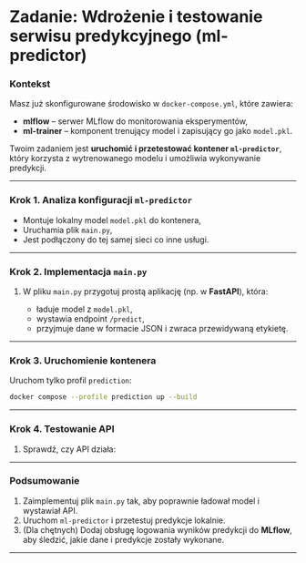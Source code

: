 # Zadanie: Wdrożenie i testowanie serwisu predykcyjnego (ml-predictor)

### Kontekst

Masz już skonfigurowane środowisko w `docker-compose.yml`, które zawiera:

* **mlflow** – serwer MLflow do monitorowania eksperymentów,
* **ml-trainer** – komponent trenujący model i zapisujący go jako `model.pkl`.

Twoim zadaniem jest **uruchomić i przetestować kontener `ml-predictor`**, który korzysta z wytrenowanego modelu i umożliwia wykonywanie predykcji.

---

### Krok 1. Analiza konfiguracji `ml-predictor`


* Montuje lokalny model `model.pkl` do kontenera,
* Uruchamia plik `main.py`,
* Jest podłączony do tej samej sieci co inne usługi.

---

### Krok 2. Implementacja `main.py`

1. W pliku `main.py` przygotuj prostą aplikację (np. w **FastAPI**), która:

   * ładuje model z `model.pkl`,
   * wystawia endpoint `/predict`,
   * przyjmuje dane w formacie JSON i zwraca przewidywaną etykietę.


---

### Krok 3. Uruchomienie kontenera

Uruchom tylko profil `prediction`:

```bash
docker compose --profile prediction up --build
```

---

### Krok 4. Testowanie API

1. Sprawdź, czy API działa:

---

### Podsumowanie

1. Zaimplementuj plik `main.py` tak, aby poprawnie ładował model i wystawiał API.
2. Uruchom `ml-predictor` i przetestuj predykcje lokalnie.
3. (Dla chętnych) Dodaj obsługę logowania wyników predykcji do **MLflow**, aby śledzić, jakie dane i predykcje zostały wykonane.

---

